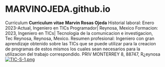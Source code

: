 # MARVINOJEDA.github.io
Curriculum
**Curriculum vitae**
**Marvin Rosas Ojeda**
Historial laboral: Enero 2023-Actual, Ingeniero en TICs Programador| Reynosa, Mexico
Formacion: 2023, Ingeniero en TICs| Tecnologia de la comunicacion e investigacion, Tec Reynosa, Reynosa, Mexico.
Resumen profesional: Ingeniero con gran aprendizaje obtenido sobre las TICs que se puede utilizar para la creacion de programas de estos mismos los cuales sean necesarios para la utilizacion del trabajo correspondido.
PRIV MONTERREY 8, 88747, R¿eynosa
[![TIC-S-1.png](https://i.postimg.cc/vBvHCrBd/TIC-S-1.png)](https://postimg.cc/xJc2zbMs)

